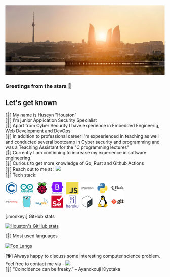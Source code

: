 <img src="./assets/baku4.jpg?raw=true" />   

### Greetings from the stars :dizzy:


## Let's get known 
[:rat:] My name is Huseyn "Houston"  
[:ox:] I'm junior Application Security Specialist  
[:tiger2:] Apart from Cyber Security I have experience in Embedded Engineerig, Web Development and DevOps  
[:rabbit2:] In addition to professional career I'm expeerienced in teaching as well and conducted several bootcamp in Cyber security and programming and was a Teaching Assistant for the "C programming lectures"  
[:dragon:] Currently I am continuing to increase my experience in software engineering    
[:snake:] Curious to get more knowledge of Go, Rust and Github Actions   
[:racehorse:] Reach out to me at :   <a href="https://www.linkedin.com/in/huseyn-gambarov-0243651b1"> <img src="https://img.shields.io/badge/LinkedIn-0077B5?style=for-the-badge&logo=linkedin&logoColor=white" width=64px /> </a>   
[:goat:] Tech stack:  
<div>

  <img src="https://github.com/devicons/devicon/blob/master/icons/c/c-line.svg" title="React" alt="React" width="40" height="40"/>&nbsp;
  <img src="https://github.com/devicons/devicon/blob/master/icons/arduino/arduino-original-wordmark.svg" title="Arduino" alt="Arduino" width="40" height="40"/>&nbsp;
  <img src="https://github.com/devicons/devicon/blob/master/icons/raspberrypi/raspberrypi-original.svg" title="Arduino" alt="Arduino" width="40" height="40"/>&nbsp;
  <img src="https://github.com/devicons/devicon/blob/master/icons/bootstrap/bootstrap-original-wordmark.svg" title="Bootstrap" alt="Bootstrap" width="40" height="40"/>&nbsp;
  <img src="https://github.com/devicons/devicon/blob/master/icons/javascript/javascript-original.svg" title="JavaScript" alt="JavaScript" width="40" height="40"/>&nbsp;
  <img src="https://github.com/devicons/devicon/blob/master/icons/express/express-original-wordmark.svg" title="ExpressJS" alt="ExpressJS" width="40" height="40"/>&nbsp;
  <img src="https://github.com/devicons/devicon/blob/master/icons/python/python-original.svg" title="Python" alt="Python" width="40" height="40"/>&nbsp; 
  <img style="background-color: white" src="https://github.com/devicons/devicon/blob/master/icons/flask/flask-original-wordmark.svg" title="Flask" alt="Flask" width="40" height="40"/>&nbsp;  
  <img src="https://github.com/devicons/devicon/blob/master/icons/sqlalchemy/sqlalchemy-original-wordmark.svg" title="SQLAlchemy" alt="SQLAlchemy" width="40" height="40"/>&nbsp;
  <img src="https://github.com/devicons/devicon/blob/master/icons/go/go-original.svg" title="Go" alt="Go" width="40" height="40"/>&nbsp;
  <img src="https://github.com/devicons/devicon/blob/master/icons/mysql/mysql-original-wordmark.svg" title="MySQL"  alt="MySQL" width="40" height="40"/>&nbsp;
  <img src="https://github.com/devicons/devicon/blob/master/icons/selenium/selenium-original.svg" title="Selenium"  alt="Selenium" width="40" height="40"/>&nbsp;
  <img src="https://github.com/devicons/devicon/blob/master/icons/heroku/heroku-original-wordmark.svg" title="Heroku"  alt="Heroku" width="40" height="40"/>&nbsp;
  <img src="https://github.com/devicons/devicon/blob/master/icons/bash/bash-original.svg" title="Bash"  alt="Bash" width="40" height="40"/>&nbsp;
  <img src="https://github.com/devicons/devicon/blob/master/icons/linux/linux-original.svg" title="Linux"  alt="Linux" width="40" height="40"/>&nbsp;
  <img src="https://github.com/devicons/devicon/blob/master/icons/git/git-original-wordmark.svg" title="Git" alt="Git" width="40" height="40"/>&nbsp;

</div>
[:monkey:] GitHub stats

[![Houston's GitHub stats](https://github-readme-stats-flame-gamma.vercel.app/api?username=Houston2812&count_private=true&show_icons=true&theme=tokyonight&hide_border=true&include_all_commits)](https://github.com/Houston2812/Houston2812)  

[:rooster:] Most used languages  

[![Top Langs](https://github-readme-stats-flame-gamma.vercel.app/api/top-langs/?username=Houston2812&langs_count=4&layout=compact)](https://github.com/Houston2812/Houston2812)  

[:dog2:] Always happy to discuss some interesting computer science problem. Feel free to contact me via - <a href="mailto:huseyn.gambarov.std@bhos.edu.az?subject=[GitHub]%20Discussion">  <img src="https://img.shields.io/badge/Microsoft_Outlook-0078D4?style=for-the-badge&logo=microsoft-outlook&logoColor=white" width=100px/> </a>  
[:pig2:] “Coincidence can be freaky.” – Ayanokouji Kiyotaka 

<!--
**Houston2812/Houston2812** is a ✨ _special_ ✨ repository because its `README.md` (this file) appears on your GitHub profile.

Here are some ideas to get you started:

- 🔭 I’m currently working on ...
- 🌱 I’m currently learning ...
- 👯 I’m looking to collaborate on ...
- 🤔 I’m looking for help with ...
- 💬 Ask me about ...
- 📫 How to reach me: ...
- 😄 Pronouns: ...
- ⚡ Fun fact: ...
-->
